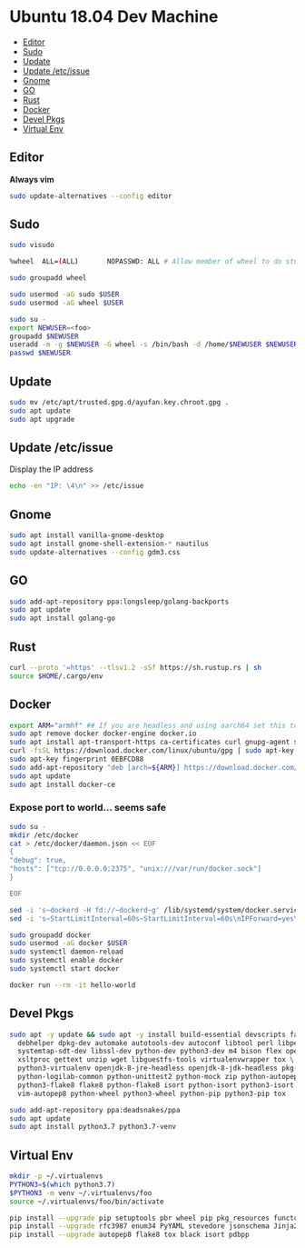 # Ubuntu 18.04 Dev Machine

- [Editor](#Editor)
- [Sudo](#sudo)
- [Update](#update)
- [Update /etc/issue](#update-etcissue)
- [Gnome](#gnome)
- [GO](#go)
- [Rust](#rust)
- [Docker](#docker)
- [Devel Pkgs](#devel-pkgs)
- [Virtual Env](#virtual-env)

## Editor

**Always vim**

```bash
sudo update-alternatives --config editor
```

## Sudo

```bash
sudo visudo
```

```bash
%wheel  ALL=(ALL)       NOPASSWD: ALL # Allow member of wheel to do stupid things
```

```bash
sudo groupadd wheel
```

```bash
sudo usermod -aG sudo $USER
sudo usermod -aG wheel $USER
```

```bash
sudo su -
export NEWUSER=<foo>
groupadd $NEWUSER
useradd -m -g $NEWUSER -G wheel -s /bin/bash -d /home/$NEWUSER $NEWUSER
passwd $NEWUSER
```

## Update

```bash
sudo mv /etc/apt/trusted.gpg.d/ayufan.key.chroot.gpg .
sudo apt update
sudo apt upgrade
```

## Update /etc/issue

Display the IP address

```bash
echo -en "IP: \4\n" >> /etc/issue
```

## Gnome

```bash
sudo apt install vanilla-gnome-desktop
sudo apt install gnome-shell-extension-* nautilus
sudo update-alternatives --config gdm3.css
```

## GO

```bash
sudo add-apt-repository ppa:longsleep/golang-backports
sudo apt update
sudo apt install golang-go
```

## Rust

```bash
curl --proto '=https' --tlsv1.2 -sSf https://sh.rustup.rs | sh
source $HOME/.cargo/env
```

## Docker

```bash
export ARM="armhf" ## If you are headless and using aarch64 set this to "arm64"
sudo apt remove docker docker-engine docker.io
sudo apt install apt-transport-https ca-certificates curl gnupg-agent software-properties-common
curl -fsSL https://download.docker.com/linux/ubuntu/gpg | sudo apt-key add -
sudo apt-key fingerprint 0EBFCD88
sudo add-apt-repository "deb [arch=${ARM}] https://download.docker.com/linux/ubuntu $(lsb_release -cs) edge"
sudo apt update
sudo apt install docker-ce
```

### Expose port to world... seems safe

```bash
sudo su -
mkdir /etc/docker
cat > /etc/docker/daemon.json << EOF
{
"debug": true,
"hosts": ["tcp://0.0.0.0:2375", "unix:///var/run/docker.sock"]
}

EOF

sed -i 's~dockerd -H fd://~dockerd~g' /lib/systemd/system/docker.service
sed -i 's~StartLimitInterval=60s~StartLimitInterval=60s\nIPForward=yes\n~g' /lib/systemd/system/docker.service
```

```bash
sudo groupadd docker
sudo usermod -aG docker $USER
sudo systemctl daemon-reload
sudo systemctl enable docker
sudo systemctl start docker
```

```bash
docker run --rm -it hello-world
```

## Devel Pkgs

```bash
sudo apt -y update && sudo apt -y install build-essential devscripts fakeroot \
  debhelper dpkg-dev automake autotools-dev autoconf libtool perl libperl-dev \
  systemtap-sdt-dev libssl-dev python-dev python3-dev m4 bison flex opensp \
  xsltproc gettext unzip wget libguestfs-tools virtualenvwrapper tox \
  python3-virtualenv openjdk-8-jre-headless openjdk-8-jdk-headless pkg-config \
  python-logilab-common python-unittest2 python-mock zip python-autopep8 \
  python3-flake8 flake8 python-flake8 isort python-isort python3-isort \
  vim-autopep8 python-wheel python3-wheel python-pip python3-pip tox
```

```bash
sudo add-apt-repository ppa:deadsnakes/ppa
sudo apt update
sudo apt install python3.7 python3.7-venv
```

## Virtual Env

```bash
mkdir -p ~/.virtualenvs
PYTHON3=$(which python3.7)
$PYTHON3 -m venv ~/.virtualenvs/foo
source ~/.virtualenvs/foo/bin/activate

pip install --upgrade pip setuptools pbr wheel pip pkg_resources functools32 docker
pip install --upgrade rfc3987 enum34 PyYAML stevedore jsonschema Jinja2
pip install --upgrade autopep8 flake8 tox black isort pdbpp
```

